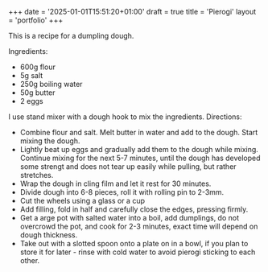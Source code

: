 +++
date = '2025-01-01T15:51:20+01:00'
draft = true
title = 'Pierogi'
layout = 'portfolio'
+++

This is a recipe for a dumpling dough.

Ingredients:
- 600g flour
- 5g salt
- 250g boiling water
- 50g butter
- 2 eggs

I use stand mixer with a dough hook to mix the ingredients.
Directions:
- Combine flour and salt. Melt butter in water and add to the dough. Start mixing the dough.
- Lightly beat up eggs and gradually add them to the dough while mixing. Continue mixing for the next 5-7 minutes, until the dough has developed some strengt and does not tear up easily while pulling, but rather stretches.
- Wrap the dough in cling film and let it rest for 30 minutes.
- Divide dough into 6-8 pieces, roll it with rolling pin to 2-3mm.
- Cut the wheels using a glass or a cup
- Add filling, fold in half and carefully close the edges, pressing firmly.
- Get a arge pot with salted water into a boil, add dumplings, do not overcrowd the pot, and cook for 2-3 minutes, exact time will depend on dough thickness.
- Take out with a slotted spoon onto a plate on in a bowl, if you plan to store it for later - rinse with cold water to avoid pierogi sticking to each other.